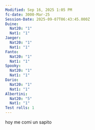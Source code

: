 ```yaml
---
Modified: Sep 16, 2025 1:05 PM
fc-date: 3000-Mar-25
Session-Date: 2025-09-07T06:43:45.000Z
Duine:
  Nat20: "1"
  Nat1: "1"
Jaeger:
  Nat20: "1"
  Nat1: "1"
Fanto:
  Nat20: "1"
  Nat1: "1"
Spooky:
  Nat20: "1"
  Nat1: "1"
Dario:
  Nat20: "1"
  Nat1: "1"
Albertini:
  Nat20: "5"
  Nat1: "1"
Test rolls: 1
---
```

hoy me comi un sapito